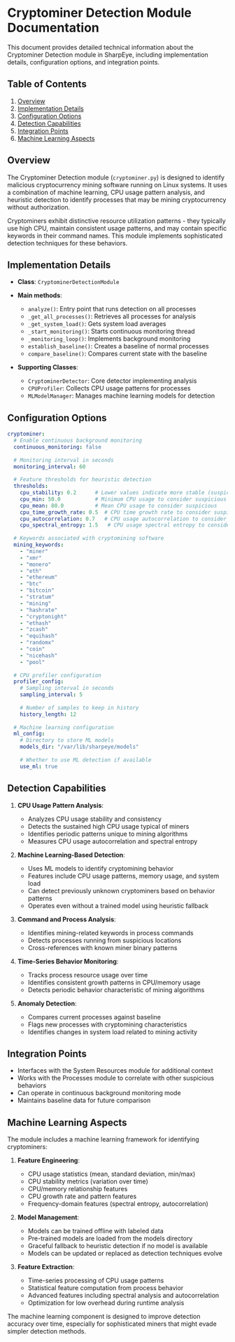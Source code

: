 # Cryptominer Detection Module Documentation

This document provides detailed technical information about the Cryptominer Detection module in SharpEye, including implementation details, configuration options, and integration points.

## Table of Contents

1. [Overview](#overview)
2. [Implementation Details](#implementation-details)
3. [Configuration Options](#configuration-options)
4. [Detection Capabilities](#detection-capabilities)
5. [Integration Points](#integration-points)
6. [Machine Learning Aspects](#machine-learning-aspects)

## Overview

The Cryptominer Detection module (`cryptominer.py`) is designed to identify malicious cryptocurrency mining software running on Linux systems. It uses a combination of machine learning, CPU usage pattern analysis, and heuristic detection to identify processes that may be mining cryptocurrency without authorization.

Cryptominers exhibit distinctive resource utilization patterns - they typically use high CPU, maintain consistent usage patterns, and may contain specific keywords in their command names. This module implements sophisticated detection techniques for these behaviors.

## Implementation Details

- **Class**: `CryptominerDetectionModule`
- **Main methods**:
  - `analyze()`: Entry point that runs detection on all processes
  - `_get_all_processes()`: Retrieves all processes for analysis
  - `_get_system_load()`: Gets system load averages
  - `_start_monitoring()`: Starts continuous monitoring thread
  - `_monitoring_loop()`: Implements background monitoring
  - `establish_baseline()`: Creates a baseline of normal processes
  - `compare_baseline()`: Compares current state with the baseline

- **Supporting Classes**:
  - `CryptominerDetector`: Core detector implementing analysis
  - `CPUProfiler`: Collects CPU usage patterns for processes
  - `MLModelManager`: Manages machine learning models for detection

## Configuration Options

```yaml
cryptominer:
  # Enable continuous background monitoring
  continuous_monitoring: false
  
  # Monitoring interval in seconds
  monitoring_interval: 60
  
  # Feature thresholds for heuristic detection
  thresholds:
    cpu_stability: 0.2      # Lower values indicate more stable (suspicious) CPU usage
    cpu_min: 50.0           # Minimum CPU usage to consider suspicious
    cpu_mean: 80.0          # Mean CPU usage to consider suspicious
    cpu_time_growth_rate: 0.5  # CPU time growth rate to consider suspicious
    cpu_autocorrelation: 0.7   # CPU usage autocorrelation to consider suspicious
    cpu_spectral_entropy: 1.5   # CPU usage spectral entropy to consider suspicious
  
  # Keywords associated with cryptomining software
  mining_keywords:
    - "miner"
    - "xmr"
    - "monero"
    - "eth"
    - "ethereum"
    - "btc"
    - "bitcoin"
    - "stratum"
    - "mining"
    - "hashrate"
    - "cryptonight"
    - "ethash"
    - "zcash"
    - "equihash"
    - "randomx"
    - "coin"
    - "nicehash"
    - "pool"
  
  # CPU profiler configuration
  profiler_config:
    # Sampling interval in seconds
    sampling_interval: 5
    
    # Number of samples to keep in history
    history_length: 12
  
  # Machine learning configuration
  ml_config:
    # Directory to store ML models
    models_dir: "/var/lib/sharpeye/models"
    
    # Whether to use ML detection if available
    use_ml: true
```

## Detection Capabilities

1. **CPU Usage Pattern Analysis**:
   - Analyzes CPU usage stability and consistency
   - Detects the sustained high CPU usage typical of miners
   - Identifies periodic patterns unique to mining algorithms
   - Measures CPU usage autocorrelation and spectral entropy

2. **Machine Learning-Based Detection**:
   - Uses ML models to identify cryptomining behavior
   - Features include CPU usage patterns, memory usage, and system load
   - Can detect previously unknown cryptominers based on behavior patterns
   - Operates even without a trained model using heuristic fallback

3. **Command and Process Analysis**:
   - Identifies mining-related keywords in process commands
   - Detects processes running from suspicious locations
   - Cross-references with known miner binary patterns

4. **Time-Series Behavior Monitoring**:
   - Tracks process resource usage over time
   - Identifies consistent growth patterns in CPU/memory usage
   - Detects periodic behavior characteristic of mining algorithms

5. **Anomaly Detection**:
   - Compares current processes against baseline
   - Flags new processes with cryptomining characteristics
   - Identifies changes in system load related to mining activity

## Integration Points

- Interfaces with the System Resources module for additional context
- Works with the Processes module to correlate with other suspicious behaviors
- Can operate in continuous background monitoring mode
- Maintains baseline data for future comparison

## Machine Learning Aspects

The module includes a machine learning framework for identifying cryptominers:

1. **Feature Engineering**:
   - CPU usage statistics (mean, standard deviation, min/max)
   - CPU stability metrics (variation over time)
   - CPU/memory relationship features
   - CPU growth rate and pattern features
   - Frequency-domain features (spectral entropy, autocorrelation)

2. **Model Management**:
   - Models can be trained offline with labeled data
   - Pre-trained models are loaded from the models directory
   - Graceful fallback to heuristic detection if no model is available
   - Models can be updated or replaced as detection techniques evolve

3. **Feature Extraction**:
   - Time-series processing of CPU usage patterns
   - Statistical feature computation from process behavior
   - Advanced features including spectral analysis and autocorrelation
   - Optimization for low overhead during runtime analysis

The machine learning component is designed to improve detection accuracy over time, especially for sophisticated miners that might evade simpler detection methods.